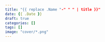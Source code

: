 ```yaml
---
title: "{{ replace .Name "-" " " | title }}"
date: {{ .Date }}
draft: true
categories:	[]
tags: []
image: "cover/*.png"
---
```


